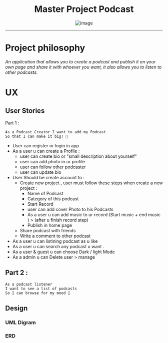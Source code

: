 
  
 <div align="center">
  <h1>Master Project Podcast </h1>
  
![image](https://user-images.githubusercontent.com/92258765/146139080-8decd398-7c48-45e5-9307-2aa963d4b5a2.png)
  <br />
  
</div>

<hr>
  
# Project philosophy
*An application that allows you to create a podcast and publish it on your own page and share it with whoever you want, it also allows you to listen to other podcasts.*

# UX

## User Stories 
Part 1 :
``` 
As a Podcast Creator I want to add my Podcast
So that I can make it big! 🥳
```

* User can register or login in app
* As a user u can create a Profile :
    * user can create bio or "small description about yourself"
    * user can add photo in ur profile 
    * user can follow other podcaster 
    * user can update bio
* User Should be create account to :
   * Create new project , user must follow these steps when create a new project :
       * Name of Podcast
       * Category of this podcast
       * Start Record
       * user can add cover Photo to his Podcasts
       * As a user u can add music to ur record (Start music + end music ) > (after u finish record step)
       * Publish in home page  
   * Share podcast with friends
   * Write a comment to other podcast 
 * As a user  u can listining podcast as u like 
 * As a user u can search any podcast u want .
 * As a user & guest u can choose Dark / light Mode 
 * As a admin u can Delete user > manage 
 <h2> Part 2 : </h2>
 
 ```
 As a podcast listener
I want to see a list of podcasts
So I can browse for my mood 🥳

```

## Design
### UML Digram 

### ERD 
